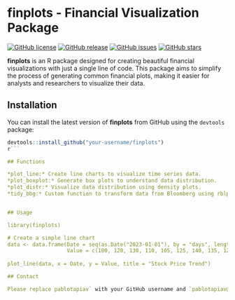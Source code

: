 # finplots - Financial Visualization Package

[![GitHub license](https://img.shields.io/github/license/your-username/finplots.svg)](https://github.com/your-username/finplots/blob/master/LICENSE)
[![GitHub release](https://img.shields.io/github/release/your-username/finplots.svg)](https://github.com/your-username/finplots/releases)
[![GitHub issues](https://img.shields.io/github/issues/your-username/finplots.svg)](https://github.com/your-username/finplots/issues)
[![GitHub stars](https://img.shields.io/github/stars/your-username/finplots.svg)](https://github.com/your-username/finplots/stargazers)

**finplots** is an R package designed for creating beautiful financial visualizations with just a single line of code. This package aims to simplify the process of generating common financial plots, making it easier for analysts and researchers to visualize their data.

## Installation

You can install the latest version of **finplots** from GitHub using the `devtools` package:

```r
devtools::install_github("your-username/finplots")
r```

## Functions

*plot_line:* Create line charts to visualize time series data.
*plot_boxplot:* Generate box plots to understand data distribution.
*plot_distr:* Visualize data distribution using density plots.
*tidy_bbg:* Custom function to transform data from Bloomberg using rblpapi.


## Usage

library(finplots)

# Create a simple line chart
data <- data.frame(Date = seq(as.Date("2023-01-01"), by = "days", length.out = 10),
                   Value = c(100, 120, 130, 110, 105, 125, 140, 135, 128, 130))
                   
plot_line(data, x = Date, y = Value, title = "Stock Price Trend")

## Contact

Please replace pablotapiav` with your GitHub username and `pablotapiav@gmail.com` with your contact email.

